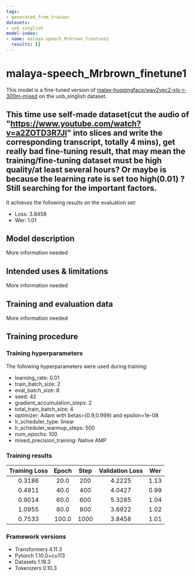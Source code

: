```yaml
---
tags:
- generated_from_trainer
datasets:
- uob_singlish
model-index:
- name: malaya-speech_Mrbrown_finetune1
  results: []
---
```


<!-- This model card has been generated automatically according to the information the Trainer had access to. You
should probably proofread and complete it, then remove this comment. -->

# malaya-speech_Mrbrown_finetune1

This model is a fine-tuned version of [malay-huggingface/wav2vec2-xls-r-300m-mixed](https://huggingface.co/malay-huggingface/wav2vec2-xls-r-300m-mixed) on the uob_singlish dataset.

## This time use self-made dataset(cut the audio of "https://www.youtube.com/watch?v=a2ZOTD3R7JI" into slices and write the corresponding transcript, totally 4 mins), get really bad fine-tuning result, that may mean the training/fine-tuning dataset must be high quality/at least several hours? Or maybe is because the learning rate is set too high(0.01) ? Still searching for the important factors.

It achieves the following results on the evaluation set:
- Loss: 3.8458
- Wer: 1.01

## Model description

More information needed

## Intended uses & limitations

More information needed

## Training and evaluation data

More information needed

## Training procedure

### Training hyperparameters

The following hyperparameters were used during training:
- learning_rate: 0.01
- train_batch_size: 2
- eval_batch_size: 8
- seed: 42
- gradient_accumulation_steps: 2
- total_train_batch_size: 4
- optimizer: Adam with betas=(0.9,0.999) and epsilon=1e-08
- lr_scheduler_type: linear
- lr_scheduler_warmup_steps: 500
- num_epochs: 100
- mixed_precision_training: Native AMP

### Training results

| Training Loss | Epoch | Step | Validation Loss | Wer  |
|:-------------:|:-----:|:----:|:---------------:|:----:|
| 0.3186        | 20.0  | 200  | 4.2225          | 1.13 |
| 0.4911        | 40.0  | 400  | 4.0427          | 0.99 |
| 0.9014        | 60.0  | 600  | 5.3285          | 1.04 |
| 1.0955        | 80.0  | 800  | 3.6922          | 1.02 |
| 0.7533        | 100.0 | 1000 | 3.8458          | 1.01 |


### Framework versions

- Transformers 4.11.3
- Pytorch 1.10.0+cu113
- Datasets 1.18.3
- Tokenizers 0.10.3
